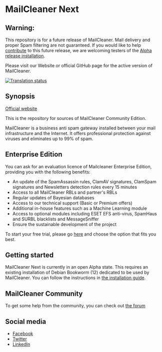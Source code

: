 # MailCleaner Next

## Warning:

This repository is for a future release of MailCleaner. Mail delivery and proper Spam filtering are not guaranteed. If you would like to help [contribute](/MailCleaner/MailCleaner-Next/wiki/Contributing-Guide) to this future release, we are welcoming testers of the [Alpha release installation](/MailCleaner/MailCleaner-Next/wiki/Installation-Guide).

Please visit our Website or official GitHub page for the active version of MailCleaner.

<a href="https://hosted.weblate.org/engage/mailcleaner/?utm_source=widget">
<img src="https://hosted.weblate.org/widgets/mailcleaner/-/svg-badge.svg" alt="Translation status" />
</a>

## Synopsis

[Official website](https://www.mailcleaner.org)

This is the repository for sources of MailCleaner Community Edition.

MailCleaner is a business anti spam gateway installed between your mail 
infrastructure and the Internet. It offers professional protection against 
viruses and eliminates up to 99% of spam.

## Enterprise Edition

You can ask for an evaluation licence of Mailcleaner Enterprise Edition,
providing you with the following benefits: 

- An update of the SpamAssassin rules, ClamAV signatures, ClamSpam signatures and Newsletters detection rules every 15 minutes
- Access to all MailCleaner RBLs and partner's RBLs 
- Regular updates of Bayesian databases
- Access to our technical support (Basic or Premium offers)
- Additional in-house features such as a Machine Learning module 
- Access to optional modules including ESET EFS anti-virus, SpamHaus and SURBL blacklists and MessageSniffer
- Ensure the sustainable development of the project

To start your free trial, please go [here](https://www.mailcleaner.net/antispam/test.html) and choose the option that fits you best.

## Getting started

MailCleaner Next is currently in an open Alpha state. This requires an existing installation of Debian Bookworm (12) dedicated to be used by MailCleaner. You can follow the instructions in [the installation guide](/MailCleaner/MailCleaner-Next/wiki/Installation-Guide).

## MailCleaner Community

To get some help from the community, you can check out [the forum](http://forum.mailcleaner.org/)

## Social media 

- [Facebook](https://www.facebook.com/mailcleaner)
- [Twitter](https://twitter.com/mailcleaner)
- [LinkedIn](https://www.linkedin.com/company/mailcleaner/)
